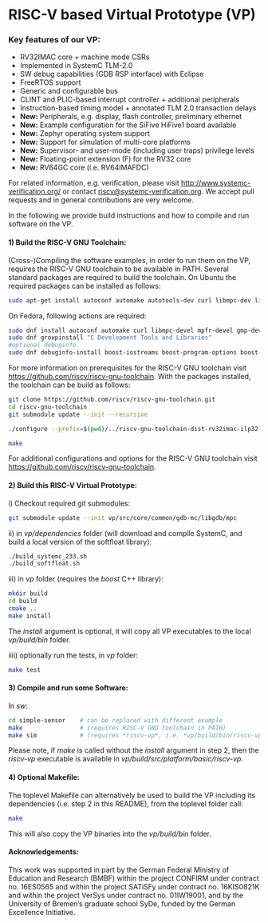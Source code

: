 # RISC-V based Virtual Prototype (VP)

### Key features of our VP:

 - RV32IMAC core + machine mode CSRs
 - Implemented in SystemC TLM-2.0
 - SW debug capabilities (GDB RSP interface) with Eclipse
 - FreeRTOS support
 - Generic and configurable bus
 - CLINT and PLIC-based interrupt controller + additional peripherals
 - Instruction-based timing model + annotated TLM 2.0 transaction delays
 - **New:** Peripherals, e.g. display, flash controller, preliminary ethernet
 - **New:** Example configuration for the SiFive HiFive1 board available
 - **New:** Zephyr operating system support
 - **New:** Support for simulation of multi-core platforms
 - **New:** Supervisor- and user-mode (including user traps) privilege levels
 - **New:** Floating-point extension (F) for the RV32 core
 - **New:** RV64GC core (i.e. RV64IMAFDC)

For related information, e.g. verification, please visit http://www.systemc-verification.org/ or contact <riscv@systemc-verification.org>. 
We accept pull requests and in general contributions are very welcome. 

In the following we provide build instructions and how to compile and run software on the VP.


#### 1) Build the RISC-V GNU Toolchain:

(Cross-)Compiling the software examples, in order to run them on the VP, requires the RISC-V GNU toolchain to be available in PATH. Several standard packages are required to build the toolchain. On Ubuntu the required packages can be installed as follows:

```bash
sudo apt-get install autoconf automake autotools-dev curl libmpc-dev libmpfr-dev libgmp-dev gawk build-essential bison flex texinfo gperf libtool patchutils bc zlib1g-dev libexpat-dev
```

On Fedora, following actions are required:
```bash
sudo dnf install autoconf automake curl libmpc-devel mpfr-devel gmp-devel gawk bison flex texinfo gperf libtool patchutils bc zlib-devel expat-devel cmake boost-devel
sudo dnf groupinstall "C Development Tools and Libraries"
#optional debuginfo
sudo dnf debuginfo-install boost-iostreams boost-program-options boost-regex bzip2-libs glibc libgcc libicu libstdc++ zlib
```

For more information on prerequisites for the RISC-V GNU toolchain visit https://github.com/riscv/riscv-gnu-toolchain. With the packages installed, the toolchain can be build as follows:

```bash
git clone https://github.com/riscv/riscv-gnu-toolchain.git
cd riscv-gnu-toolchain
git submodule update --init --recursive

./configure --prefix=$(pwd)/../riscv-gnu-toolchain-dist-rv32imac-ilp32 --with-arch=rv32imac --with-abi=ilp32

make
```

For additional configurations and options for the RISC-V GNU toolchain visit https://github.com/riscv/riscv-gnu-toolchain.


#### 2) Build this RISC-V Virtual Prototype:

i) Checkout required git submodules:

```bash
git submodule update --init vp/src/core/common/gdb-mc/libgdb/mpc
```

ii) in *vp/dependencies* folder (will download and compile SystemC, and build a local version of the softfloat library):

```bash
./build_systemc_233.sh
./build_softfloat.sh
```


iii) in *vp* folder (requires the *boost* C++ library):
 
```bash
mkdir build
cd build
cmake ..
make install
```

The *install* argument is optional, it will copy all VP executables to the local *vp/build/bin* folder.

iiii) optionally run the tests, in *vp* folder:

```bash
make test
```

#### 3) Compile and run some Software:

In *sw*:

```bash
cd simple-sensor    # can be replaced with different example
make                # (requires RISC-V GNU toolchain in PATH)
make sim            # (requires *riscv-vp*, i.e. *vp/build/bin/riscv-vp*, executable in PATH)
```

Please note, if *make* is called without the *install* argument in step 2, then the *riscv-vp* executable is available in *vp/build/src/platform/basic/riscv-vp*.


#### 4) Optional Makefile:

The toplevel Makefile can alternatively be used to build the VP including its dependencies (i.e. step 2 in this README), from the toplevel folder call:

```bash
make
```

This will also copy the VP binaries into the *vp/build/bin* folder.


#### Acknowledgements:

This work was supported in part by the German Federal Ministry of Education and Research (BMBF) within the project CONFIRM under contract no. 16ES0565 and within the project SATiSFy under contract no. 16KIS0821K and within the project VerSys under contract no. 01IW19001, and by the University of Bremen’s graduate school SyDe, funded by the German Excellence Initiative.

